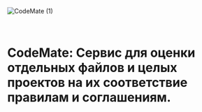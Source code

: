 &nbsp;

![CodeMate (1)](https://github.com/user-attachments/assets/538afd93-3de4-443c-ad16-33a1fb6db8a2)

&nbsp;

# CodeMate: Сервис для оценки отдельных файлов и целых проектов на их соответствие правилам и соглашениям.


